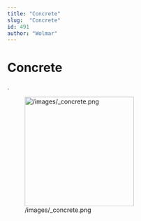 ```yaml
---
title: "Concrete"
slug:  "Concrete"
id: 491
author: "Wolmar"
---
```


# Concrete

.

<figure>
<img src="/images/_concrete.png" title="/images/_concrete.png"
width="250" alt="/images/_concrete.png" />
<figcaption aria-hidden="true">/images/_concrete.png</figcaption>
</figure>
